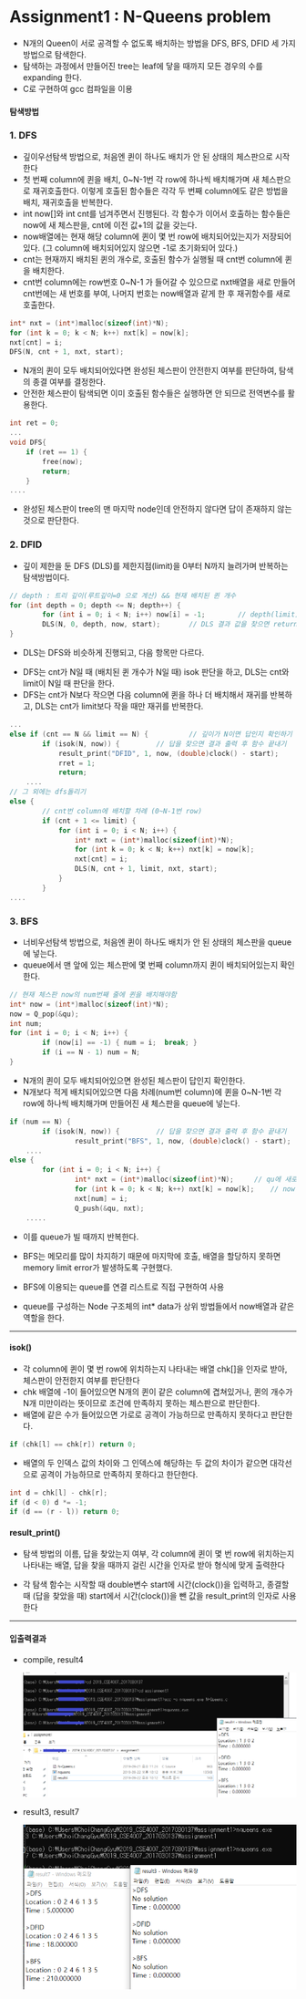 # Assignment1 : N-Queens problem

* N개의 Queen이 서로 공격할 수 없도록 배치하는 방법을 DFS, BFS, DFID 세 가지 방법으로 탐색한다.
* 탐색하는 과정에서 만들어진 tree는 leaf에 닿을 때까지 모든 경우의 수를 expanding 한다.
* C로 구현하여 gcc 컴파일을 이용



#### 탐색방법

### 1. DFS

* 깊이우선탐색 방법으로, 처음엔 퀸이 하나도 배치가 안 된 상태의 체스판으로 시작한다
* 첫 번째 column에 퀸을 배치, 0~N-1번 각 row에 하나씩 배치해가며 새 체스판으로 재귀호출한다. 이렇게 호출된 함수들은 각각 두 번째 column에도 같은 방법을 배치, 재귀호출을 반복한다.
* int now[]와 int cnt를 넘겨주면서 진행된다. 각 함수가 이어서 호출하는 함수들은 now에 새 체스판을, cnt에 이전 값+1의 값을 갖는다.
* now배열에는 현재 해당 column에 퀸이 몇 번 row에 배치되어있는지가 저장되어있다. (그 column에 배치되어있지 않으면 -1로 초기화되어 있다.)
* cnt는 현재까지 배치된 퀸의 개수로, 호출된 함수가 실행될 때 cnt번 column에 퀸을 배치한다.
* cnt번 column에는 row번호 0~N-1 가 들어갈 수 있으므로 nxt배열을 새로 만들어 cnt번에는 새 번호를 부여, 나머지 번호는 now배열과 같게 한 후 재귀함수를 새로 호출한다. 

```c
int* nxt = (int*)malloc(sizeof(int)*N);
for (int k = 0; k < N; k++) nxt[k] = now[k];
nxt[cnt] = i;
DFS(N, cnt + 1, nxt, start);
```

* N개의 퀸이 모두 배치되어있다면 완성된 체스판이 안전한지 여부를 판단하여, 탐색의 종결 여부를 결정한다.
* 안전한 체스판이 탐색되면 이미 호출된 함수들은 실행하면 안 되므로 전역변수를 활용한다.

```c
int ret = 0;
...
void DFS{
    if (ret == 1) {
		free(now);
		return;
	}
....
```

* 완성된 체스판이 tree의 맨 마지막 node인데 안전하지 않다면 답이 존재하지 않는 것으로 판단한다.

### 2. DFID

* 깊이 제한을 둔 DFS (DLS)를 제한지점(limit)을 0부터 N까지 늘려가며 반복하는 탐색방법이다.

```c
// depth : 트리 깊이(루트깊이=0 으로 계산) && 현재 배치된 퀸 개수
for (int depth = 0; depth <= N; depth++) {
		for (int i = 0; i < N; i++) now[i] = -1;		// depth(limit) 새로 시작할 때마다 초기화
		DLS(N, 0, depth, now, start);		// DLS 결과 값을 찾으면 return
}
```

* DLS는 DFS와 비슷하게 진행되고, 다음 항목만 다르다.
 - DFS는 cnt가 N일 때 (배치된 퀸 개수가 N일 때) isok 판단을 하고, DLS는 cnt와 limit이 N일 때 판단을 한다.
 - DFS는 cnt가 N보다 작으면 다음 column에 퀸을 하나 더 배치해서 재귀를 반복하고, DLS는 cnt가 limit보다 작을 때만 재귀를 반복한다.

```c
...
else if (cnt == N && limit == N) {			// 깊이가 N이면 답인지 확인하기
		if (isok(N, now)) {			// 답을 찾으면 결과 출력 후 함수 끝내기
			result_print("DFID", 1, now, (double)clock() - start);
			rret = 1;
			return;
	....	
// 그 외에는 dfs돌리기
else {
		// cnt번 column에 배치할 차례 (0~N-1번 row)
		if (cnt + 1 <= limit) {
			for (int i = 0; i < N; i++) {
				int* nxt = (int*)malloc(sizeof(int)*N);
				for (int k = 0; k < N; k++) nxt[k] = now[k];
				nxt[cnt] = i;
				DLS(N, cnt + 1, limit, nxt, start);
			}
		}
....
```

### 3. BFS

* 너비우선탐색 방법으로, 처음엔 퀸이 하나도 배치가 안 된 상태의 체스판을 queue에 넣는다.
* queue에서 맨 앞에 있는 체스판에 몇 번째 column까지 퀸이 배치되어있는지 확인한다. 

```c
// 현재 체스판 now의 num번째 줄에 퀸을 배치해야함
int* now = (int*)malloc(sizeof(int)*N);
now = Q_pop(&qu);
int num;
for (int i = 0; i < N; i++) {
		if (now[i] == -1) { num = i;  break; }
		if (i == N - 1) num = N;
}
```

* N개의 퀸이 모두 배치되어있으면 완성된 체스판이 답인지 확인한다.
* N개보다 적게 배치되어있으면 다음 차례(num번 column)에 퀸을 0~N-1번 각 row에 하나씩 배치해가며 만들어진 새 체스판을 queue에 넣는다.

```c
if (num == N) {
		if (isok(N, now)) {			// 답을 찾으면 결과 출력 후 함수 끝내기
				result_print("BFS", 1, now, (double)clock() - start);
	....
else {
		for (int i = 0; i < N; i++) {
				int* nxt = (int*)malloc(sizeof(int)*N);		// qu에 새로 넣을 배열 nxt를 만듦
				for (int k = 0; k < N; k++) nxt[k] = now[k];	// now 복사 후 num번 column만 수정
				nxt[num] = i;
				Q_push(&qu, nxt);
	.....
```

* 이를 queue가 빌 때까지 반복한다.

* BFS는 메모리를 많이 차지하기 때문에 마지막에 호출, 배열을 할당하지 못하면 memory limit error가 발생하도록 구현했다.

* BFS에 이용되는 queue를 연결 리스트로 직접 구현하여 사용

* queue를 구성하는 Node 구조체의 int* data가 상위 방법들에서 now배열과 같은 역할을 한다.

  

---
#### isok()

* 각 column에 퀸이 몇 번 row에 위치하는지 나타내는 배열 chk[]을 인자로 받아, 체스판이 안전한지 여부를 판단한다
* chk 배열에 -1이 들어있으면 N개의 퀸이 같은 column에 겹쳐있거나, 퀸의 개수가 N개 미만이라는 뜻이므로 조건에 만족하지 못하는 체스판으로 판단한다.
* 배열에 같은 수가 들어있으면 가로로 공격이 가능하므로 만족하지 못하다고 판단한다.

```c
if (chk[l] == chk[r]) return 0;
```

* 배열의 두 인덱스 값의 차이와 그 인덱스에 해당하는 두 값의 차이가 같으면 대각선으로 공격이 가능하므로 만족하지 못하다고 한단한다.

```c
int d = chk[l] - chk[r];
if (d < 0) d *= -1;
if (d == (r - l)) return 0;
```

#### result_print()

* 탐색 방법의 이름, 답을 찾았는지 여부, 각 column에 퀸이 몇 번 row에 위치하는지 나타내는 배열, 답을 찾을 때까지 걸린 시간을 인자로 받아 형식에 맞게 출력한다

* 각 탐색 함수는 시작할 때 double변수 start에 시간(clock())을 입력하고, 종결할 때 (답을 찾았을 때) start에서 시간(clock())을 뺀 값을 result_print의 인자로 사용한다

  

---


#### 입출력결과

* compile, result4

  ![result_image_1](.\assignment1\result_image_1.png)

* result3, result7

  ![result_image_2](.\assignment1\result_image_2.png)